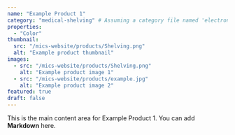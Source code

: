 ```yaml
---
name: "Example Product 1"
category: "medical-shelving" # Assuming a category file named 'electronics.md' exists in the categories collection
properties:
  - "Color"
thumbnail: 
  src: "/mics-website/products/Shelving.png"
  alt: "Example product thumbnail"
images:
  - src: "/mics-website/products/Shelving.png"
    alt: "Example product image 1"
  - src: "/mics-website/products/example.jpg"
    alt: "Example product image 2"
featured: true
draft: false
---
```


This is the main content area for Example Product 1. You can add **Markdown** here.
